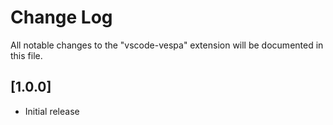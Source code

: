 # Change Log

All notable changes to the "vscode-vespa" extension will be documented in this file.

## [1.0.0]

- Initial release

